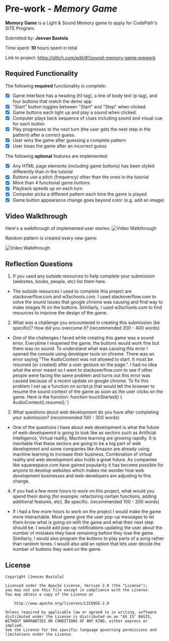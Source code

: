 # Pre-work - *Memory Game*

**Memory Game** is a Light & Sound Memory game to apply for CodePath's SITE Program. 

Submitted by: **Jeevan Bastola**

Time spent: **10** hours spent in total

Link to project: 
https://glitch.com/edit/#!/sound-memory-game-prework

## Required Functionality

The following **required** functionality is complete:

* [x] Game interface has a heading (h1 tag), a line of body text (p tag), and four buttons that match the demo app
* [x] "Start" button toggles between "Start" and "Stop" when clicked. 
* [x] Game buttons each light up and play a sound when clicked. 
* [x] Computer plays back sequence of clues including sound and visual cue for each button
* [x] Play progresses to the next turn (the user gets the next step in the pattern) after a correct guess. 
* [x] User wins the game after guessing a complete pattern
* [x] User loses the game after an incorrect guess

The following **optional** features are implemented:

* [x] Any HTML page elements (including game buttons) has been styled differently than in the tutorial
* [x] Buttons use a pitch (frequency) other than the ones in the tutorial
* [x] More than 4 functional game buttons
* [x] Playback speeds up on each turn
* [x] Computer picks a different pattern each time the game is played
* [x] Game button appearance change goes beyond color (e.g. add an image)

## Video Walkthrough

Here's a walkthrough of implemented user stories:
<img src='http://g.recordit.co/eD4g9mHOYw.gif' title='Video Walkthrough' width='' alt='Video Walkthrough' />

Random pattern is created every new game:

<img src='http://g.recordit.co/eCk7htQqrs.gif' title='Video Walkthrough_2' width='' alt='Video Walkthrough' />



## Reflection Questions
1. If you used any outside resources to help complete your submission (websites, books, people, etc) list them here. 

- The outside resources I used to complete this project are stackoverflow.com and w3schools.com. I used stackoverflow.com to solve the sound issues that google chrome was 
causing and find way to make images fit on the buttons. Similiarly, I used w3schools.com to find resources to improve the design of the game. 

2. What was a challenge you encountered in creating this submission (be specific)? How did you overcome it? (recommended 200 - 400 words) 

- One of the challenges I faced while creating this game was a sound error. Everytime I reopened the game, the buttons would work fine but there was no sound. 
To understand what was causing this error I opened the console using developer tools on chrome. There was an error saying "The AudioContext was not allowed to start. 
It must be resumed (or created) after a user gesture on the page.". I had no idea what the error meant so I went to stackoverflow.com to see if other people were facing 
the same problem and turns out this error was caused because of a recent update on google chrome. To fix this problem I set up a function on script.js that would tell the
browser to resume the sound context of the game as soon as the user clicks on the game. Here is the function: function touchStarted() { AudioContext().resume(); }


3. What questions about web development do you have after completing your submission? (recommended 100 - 300 words) 
- One of the questions I have about web development is what the future of web-developemnt is going to look like as sectors such as Artificial
Intelligence, Virtual reality, Machine learning are growing rapidly. It is inevitable that these sectors are going to be a big part of web development
and some companies like Amazon are already using machine learning to increase their business. Combination of virtual reality and web development also holds a 
great future. As companies like squarespace.com have gained popularity it has become possible for anyone to develop websites which makes me wonder how web development 
businesses and web-developers are adjusting to this change.

4. If you had a few more hours to work on this project, what would you spend them doing (for example: refactoring certain functions, adding additional features, etc). Be specific. (recommended 100 - 300 words) 
- If i had a few more hours to work on the project I would make the game more interactable. Most game give the user pop-up messages to let them know what is going on with the game and 
what their next step should be. I would add pop-up notifications updating the user about
the number of mistakes they have remaining before they lose the game. Similiarly, I would also program the buttons to play parts of a song rather than random tones.
I would also add an option that lets user decide the number of buttons they want on the game.


## License

    Copyright [Jeevan Bastola]

    Licensed under the Apache License, Version 2.0 (the "License");
    you may not use this file except in compliance with the License.
    You may obtain a copy of the License at

        http://www.apache.org/licenses/LICENSE-2.0

    Unless required by applicable law or agreed to in writing, software
    distributed under the License is distributed on an "AS IS" BASIS,
    WITHOUT WARRANTIES OR CONDITIONS OF ANY KIND, either express or implied.
    See the License for the specific language governing permissions and
    limitations under the License.
